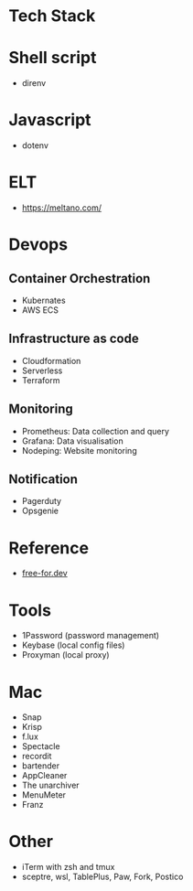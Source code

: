 # Tech Stack

# Shell script
- direnv


# Javascript
- dotenv

# ELT
- https://meltano.com/



# Devops
## Container Orchestration
- Kubernates
- AWS ECS

## Infrastructure as code
- Cloudformation
- Serverless
- Terraform

## Monitoring
- Prometheus: Data collection and query
- Grafana: Data visualisation
- Nodeping: Website monitoring

## Notification
- Pagerduty
- Opsgenie


# Reference
- [free-for.dev](https://https://free-for.dev/#/)

# Tools
- 1Password (password management)
- Keybase (local config files)
- Proxyman (local proxy)


# Mac
- Snap
- Krisp
- f.lux
- Spectacle
- recordit
- bartender
- AppCleaner
- The unarchiver
- MenuMeter
- Franz

# Other
- iTerm with zsh and tmux
- sceptre, wsl, TablePlus, Paw, Fork, Postico

